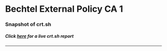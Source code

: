 # Bechtel External Policy CA 1
### Snapshot of crt.sh
##### Click [here](https://crt.sh/?q=01A070613AAEB102C44468A231559E3B66D1982EC6435891909A9E6B366423D2) for a live crt.sh report

---
